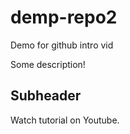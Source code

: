 # demp-repo2
Demo for github intro vid

Some description!


## Subheader

Watch tutorial on Youtube.